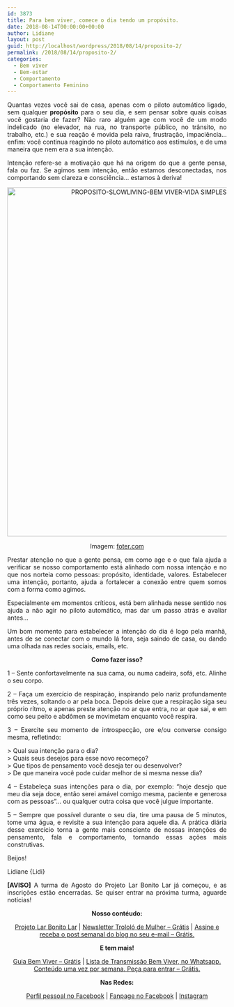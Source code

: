 ```yaml
---
id: 3873
title: Para bem viver, comece o dia tendo um propósito.
date: 2018-08-14T00:00:00+00:00
author: Lidiane
layout: post
guid: http://localhost/wordpress/2018/08/14/proposito-2/
permalink: /2018/08/14/proposito-2/
categories:
  - Bem viver
  - Bem-estar
  - Comportamento
  - Comportamento Feminino
---
```

<p align="justify">
  Quantas vezes você sai de casa, apenas com o piloto automático ligado, sem qualquer <strong>propósito</strong> para o seu dia, e sem pensar sobre quais coisas você gostaria de fazer? Não raro alguém age com você de um modo indelicado (no elevador, na rua, no transporte público, no trânsito, no trabalho, etc.) e sua reação é movida pela raiva, frustração, impaciência… enfim: você continua reagindo no piloto automático aos estímulos, e de uma maneira que nem era a sua intenção.
</p>

<p align="justify">
  Intenção refere-se a motivação que há na origem do que a gente pensa, fala ou faz. Se agimos sem intenção, então estamos desconectadas, nos comportando sem clareza e consciência… estamos à deriva!
</p>

<p align="center">
  <img class="alignnone size-full wp-image-14678" src="http://www.trololodemulher.com.br/blog/wp-content/uploads/2018/08/PROPOSITO-SLOWLIVING-BEM-VIVER-VIDA-SIMPLES-ATENCAO-PLENA-BLOG.jpg" alt="PROPOSITO-SLOWLIVING-BEM VIVER-VIDA SIMPLES-ATENCAO PLENA-BLOG" width="800" height="800" />
</p>

<p align="center">
  Imagem: <a href="https://foter.com/" target="_blank">foter.com</a>
</p>

<p align="justify">
  Prestar atenção no que a gente pensa, em como age e o que fala ajuda a verificar se nosso comportamento está alinhado com nossa intenção e no que nos norteia como pessoas: propósito, identidade, valores. Estabelecer uma intenção, portanto, ajuda a fortalecer a conexão entre quem somos com a forma como agimos.
</p>

<p align="justify">
  Especialmente em momentos críticos, está bem alinhada nesse sentido nos ajuda a não agir no piloto automático, mas dar um passo atrás e avaliar antes…
</p>

<p align="justify">
  Um bom momento para estabelecer a intenção do dia é logo pela manhã, antes de se conectar com o mundo lá fora, seja saindo de casa, ou dando uma olhada nas redes sociais, emails, etc.
</p>

<p align="center">
  <strong>Como fazer isso?</strong>
</p>

<p align="justify">
  1 – Sente confortavelmente na sua cama, ou numa cadeira, sofá, etc. Alinhe o seu corpo.
</p>

<p align="justify">
  2 – Faça um exercício de respiração, inspirando pelo nariz profundamente três vezes, soltando o ar pela boca. Depois deixe que a respiração siga seu próprio rítmo, e apenas preste atenção no ar que entra, no ar que sai, e em como seu peito e abdômen se movimetam enquanto você respira.
</p>

<p align="justify">
  3 – Exercite seu momento de introspecção, ore e/ou converse consigo mesma, refletindo:
</p>

<p align="justify">
  > Qual sua intenção para o dia?<br /> > Quais seus desejos para esse novo recomeço?<br /> > Que tipos de pensamento você deseja ter ou desenvolver?<br /> > De que maneira você pode cuidar melhor de si mesma nesse dia?
</p>

<p align="justify">
  4 – Estabeleça suas intenções para o dia, por exemplo: “hoje desejo que meu dia seja doce, então serei amável comigo mesma, paciente e generosa com as pessoas”… ou qualquer outra coisa que você julgue importante.
</p>

<p align="justify">
  5 – Sempre que possível durante o seu dia, tire uma pausa de 5 minutos, tome uma água, e revisite a sua intenção para aquele dia. A prática diária desse exercício torna a gente mais consciente de nossas intenções de pensamento, fala e comportamento, tornando essas ações mais construtivas.
</p>

<p align="justify">
  Beijos!
</p>

<p align="justify">
  Lidiane {Lidi}
</p>

<p align="justify">
  <strong>[AVISO]</strong> A turma de Agosto do Projeto Lar Bonito Lar já começou, e as inscrições estão encerradas. Se quiser entrar na próxima turma, aguarde notícias!
</p>

<p align="center">
  <strong>Nosso contéudo:</strong>
</p>

<p align="center">
  <a href="http://www.trololodemulher.com.br/projeto-lar-bonito-lar/" target="_blank">Projeto Lar Bonito Lar</a> | <a href="http://www.trololodemulher.com.br/2018/02/28/newsletter/" target="_blank">Newsletter Trololó de Mulher – Grátis</a> | <a href="https://feedburner.google.com/fb/a/mailverify?uri=blogBichaFemea&loc=en_US" target="_blank">Assine e receba o post semanal do blog no seu e-mail – Grátis.</a>
</p>

<p align="center">
  <strong>E tem mais!</strong>
</p>

<p align="center">
  <a href="http://www.trololodemulher.com.br/2018/03/09/bem-viver/" target="_blank">Guia Bem Viver – Grátis</a> | <a href="https://api.whatsapp.com/send?1=pt_BR&phone=5581995307307" target="_blank">Lista de Transmissão Bem Viver, no Whatsapp. Conteúdo uma vez por semana. Peça para entrar – Grátis.</a>
</p>

<p align="center">
  <strong>Nas Redes:</strong>
</p>

<p align="center">
  <a href="https://www.facebook.com/lidiane.vasconcelos.94" target="_blank">Perfil pessoal no Facebook</a> | <a href="https://www.facebook.com/TrololoMulher/" target="_blank">Fanpage no Facebook</a> | <a href="https://www.instagram.com/trololodemulher/" target="_blank">Instagram</a>
</p>

<p align="justify">